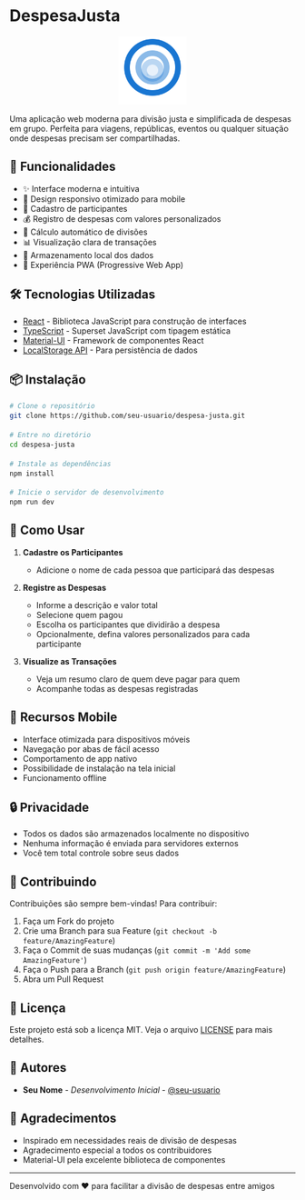 # DespesaJusta

<div align="center">
  <img src="public/logo192.svg" alt="DespesaJusta Logo" width="120" />
</div>

Uma aplicação web moderna para divisão justa e simplificada de despesas em grupo. Perfeita para viagens, repúblicas, eventos ou qualquer situação onde despesas precisam ser compartilhadas.

## 🚀 Funcionalidades

- ✨ Interface moderna e intuitiva
- 📱 Design responsivo otimizado para mobile
- 👥 Cadastro de participantes
- 💰 Registro de despesas com valores personalizados
- 🔄 Cálculo automático de divisões
- 📊 Visualização clara de transações
- 💾 Armazenamento local dos dados
- 📲 Experiência PWA (Progressive Web App)

## 🛠️ Tecnologias Utilizadas

- [React](https://reactjs.org/) - Biblioteca JavaScript para construção de interfaces
- [TypeScript](https://www.typescriptlang.org/) - Superset JavaScript com tipagem estática
- [Material-UI](https://mui.com/) - Framework de componentes React
- [LocalStorage API](https://developer.mozilla.org/pt-BR/docs/Web/API/Window/localStorage) - Para persistência de dados

## 📦 Instalação

```bash
# Clone o repositório
git clone https://github.com/seu-usuario/despesa-justa.git

# Entre no diretório
cd despesa-justa

# Instale as dependências
npm install

# Inicie o servidor de desenvolvimento
npm run dev
```

## 🎯 Como Usar

1. **Cadastre os Participantes**
   - Adicione o nome de cada pessoa que participará das despesas

2. **Registre as Despesas**
   - Informe a descrição e valor total
   - Selecione quem pagou
   - Escolha os participantes que dividirão a despesa
   - Opcionalmente, defina valores personalizados para cada participante

3. **Visualize as Transações**
   - Veja um resumo claro de quem deve pagar para quem
   - Acompanhe todas as despesas registradas

## 📱 Recursos Mobile

- Interface otimizada para dispositivos móveis
- Navegação por abas de fácil acesso
- Comportamento de app nativo
- Possibilidade de instalação na tela inicial
- Funcionamento offline

## 🔒 Privacidade

- Todos os dados são armazenados localmente no dispositivo
- Nenhuma informação é enviada para servidores externos
- Você tem total controle sobre seus dados

## 🤝 Contribuindo

Contribuições são sempre bem-vindas! Para contribuir:

1. Faça um Fork do projeto
2. Crie uma Branch para sua Feature (`git checkout -b feature/AmazingFeature`)
3. Faça o Commit de suas mudanças (`git commit -m 'Add some AmazingFeature'`)
4. Faça o Push para a Branch (`git push origin feature/AmazingFeature`)
5. Abra um Pull Request

## 📄 Licença

Este projeto está sob a licença MIT. Veja o arquivo [LICENSE](LICENSE) para mais detalhes.

## 👥 Autores

- **Seu Nome** - *Desenvolvimento Inicial* - [@seu-usuario](https://github.com/seu-usuario)

## 🙏 Agradecimentos

- Inspirado em necessidades reais de divisão de despesas
- Agradecimento especial a todos os contribuidores
- Material-UI pela excelente biblioteca de componentes

---
Desenvolvido com ❤️ para facilitar a divisão de despesas entre amigos
